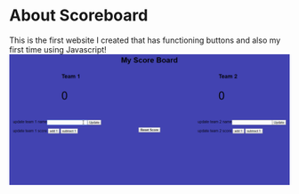 # About Scoreboard
This is the first website I created that has functioning buttons and also my first time using Javascript! 
<img src="score.gif" alt="score">
